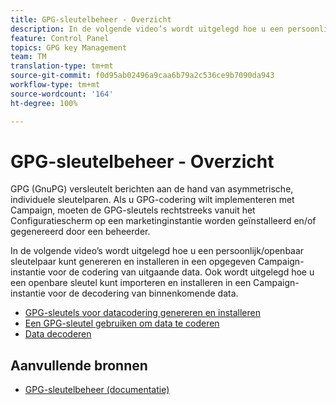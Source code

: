 ```yaml
---
title: GPG-sleutelbeheer - Overzicht
description: In de volgende video’s wordt uitgelegd hoe u een persoonlijk/openbaar sleutelpaar kunt genereren en installeren in een opgegeven Campaign-instantie voor de codering van uitgaande data. Ook wordt uitgelegd hoe u een openbare sleutel kunt importeren en installeren in een Campaign-instantie voor de decodering van binnenkomende data.
feature: Control Panel
topics: GPG key Management
team: TM
translation-type: tm+mt
source-git-commit: f0d95ab02496a9caa6b79a2c536ce9b7090da943
workflow-type: tm+mt
source-wordcount: '164'
ht-degree: 100%

---
```



# GPG-sleutelbeheer - Overzicht

GPG (GnuPG) versleutelt berichten aan de hand van asymmetrische, individuele sleutelparen. Als u GPG-codering wilt implementeren met Campaign, moeten de GPG-sleutels rechtstreeks vanuit het Configuratiescherm op een marketinginstantie worden geïnstalleerd en/of gegenereerd door een beheerder.

In de volgende video’s wordt uitgelegd hoe u een persoonlijk/openbaar sleutelpaar kunt genereren en installeren in een opgegeven Campaign-instantie voor de codering van uitgaande data. Ook wordt uitgelegd hoe u een openbare sleutel kunt importeren en installeren in een Campaign-instantie voor de decodering van binnenkomende data.

* [GPG-sleutels voor datacodering genereren en installeren](./generating-and-installing-gpg-keys-for-data-encryption.md)
* [Een GPG-sleutel gebruiken om data te coderen](./using-a-gpg-key-to-encrypt-data.md)
* [Data decoderen](./decrypting-data.md)

## Aanvullende bronnen

* [GPG-sleutelbeheer (documentatie)](https://docs.adobe.com/content/help/nl-NL/control-panel/using/instances-settings/gpg-keys-management.html)
